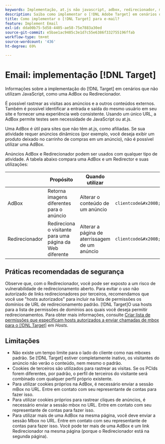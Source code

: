 ```yaml
---
keywords: Implementação, at.js não javascript, adbox, redirecionador, mbox
description: Saiba como implementar o [!DNL Adobe Target] em cenários que não utilizam JavaScript, como uma AdBox ou Redirecionador.
title: Como implementar o [!DNL Target] para e-mail?
feature: Implement Email
exl-id: dda00b75-5d58-4405-ae58-75e7883a30ed
source-git-commit: e5bae1ac9485c3e1d7c55e6386f332755196ffab
workflow-type: tm+mt
source-wordcount: '436'
ht-degree: 69%

---
```


# Email: implementação [!DNL Target]

Informações sobre a implementação do [!DNL Target] em cenários que não utilizam JavaScript, como uma AdBox ou Redirecionador.

É possível rastrear as visitas aos anúncios e a outros conteúdos externos. Também é possível identificar a entrada e saída do mesmo usuário em seu site e fornecer uma experiência web consistente. Usando um único URL, a AdBox permite testes sem necessidade de JavaScript ou at.js.

Uma AdBox é útil para sites que não têm at.js, como afiliadas. Se sua atividade requer anúncios dinâmicos (por exemplo, você deseja exibir um produto deixado no carrinho de compras em um anúncio), não é possível utilizar uma AdBox.

Anúncios AdBox e Redirecionador podem ser usados com qualquer tipo de atividade. A tabela abaixo compara uma AdBox e um Redirector e suas utilizações:

| | Propósito | Quando utilizar | Estrutura do URL | Tipo de oferta | Conteúdo da oferta |
|--- |--- |--- |--- |--- |--- |
| AdBox | Retorna imagens diferentes para o anúncio | Alterar o conteúdo de um anúncio | `clientcode&#x200B;.tt.&#x200B;omtrdc&#x200B;.net/&#x200B;m2&#x200B;/&#x200B;clientcode/ubox/&#x200B;image?` | oferta de redirecionamento | URL de uma imagem |
| Redirecionador | Redireciona o visitante para uma página da Web diferente | Alterar a página de aterrissagem de um anúncio | `clientcode&#x200B;.tt.omtrdc.net/&#x200B;m2/clientcode&#x200B;/ubox/page?` | oferta de redirecionamento | URL de uma página |

## Práticas recomendadas de segurança

Observe que, com o Redirecionador, você pode ser exposto a um risco de vulnerabilidade de redirecionamento aberto. Para evitar o uso não autorizado de links redirecionadores por terceiros, recomendamos que você use &quot;hosts autorizados&quot; para incluir na lista de permissões os domínios de URL de redirecionamento padrão. [!DNL Target]O usa hosts para a lista de permissões de domínios aos quais você deseja permitir redirecionamentos. Para obter mais informações, consulte [Criar lista de permissões que especificam hosts autorizados a enviar chamadas de mbox para o  [!DNL Target]](https://experienceleague.adobe.com/docs/target/using/administer/hosts.html#allowlist) em *Hosts*.

## Limitações

* Não existe um tempo limite para o lado do cliente como nas mboxes padrão. Se [!DNL Target] estiver completamente inativo, os visitantes do anúncio não verão o conteúdo, nem mesmo o padrão.
* Cookies de terceiros são utilizados para rastrear as visitas. Se os PCIds forem diferentes, por padrão, o perfil de terceiros do visitante será combinado com qualquer perfil próprio existente.
* Para utilizar cookies próprios na AdBox, é necessário enviar a sessão mBox no URL. Entre em contato com seu representante de contas para fazer isso.
* Para utilizar cookies próprios para rastrear cliques de anúncios, é necessário enviar a sessão mbox no URL. Entre em contato com seu representante de contas para fazer isso.
* Para utilizar mais de uma AdBox na mesma página, você deve enviar a sessão Mbox no URL. Entre em contato com seu representante de contas para fazer isso. Você pode ter mais de uma AdBox e um link Redirecionador na mesma página (porque o Redirecionador está na segunda página).
